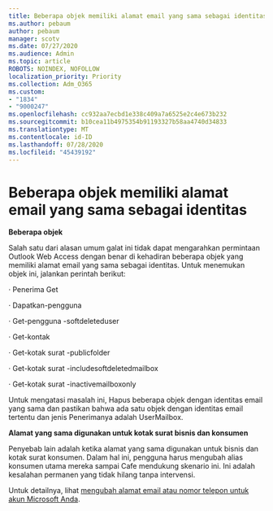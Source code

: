 ```yaml
---
title: Beberapa objek memiliki alamat email yang sama sebagai identitas
ms.author: pebaum
author: pebaum
manager: scotv
ms.date: 07/27/2020
ms.audience: Admin
ms.topic: article
ROBOTS: NOINDEX, NOFOLLOW
localization_priority: Priority
ms.collection: Adm_O365
ms.custom:
- "1834"
- "9000247"
ms.openlocfilehash: cc932aa7ecbd1e338c409a7a6525e2c4e673b232
ms.sourcegitcommit: b10cea11b4975354b91193327b58aa4740d34833
ms.translationtype: MT
ms.contentlocale: id-ID
ms.lasthandoff: 07/28/2020
ms.locfileid: "45439192"
---
```

# <a name="multiple-objects-have-the-same-email-address-as-identity"></a>Beberapa objek memiliki alamat email yang sama sebagai identitas

**Beberapa objek**

Salah satu dari alasan umum galat ini tidak dapat mengarahkan permintaan Outlook Web Access dengan benar di kehadiran beberapa objek yang memiliki alamat email yang sama sebagai identitas. Untuk menemukan objek ini, jalankan perintah berikut:

· Penerima Get<email address>

· Dapatkan-pengguna<email address>

· Get-pengguna <email address> -softdeleteduser

· Get-kontak<email address>

· Get-kotak surat <email address> -publicfolder

· Get-kotak surat <email address> -includesoftdeletedmailbox

· Get-kotak surat <email address> -inactivemailboxonly

Untuk mengatasi masalah ini, Hapus beberapa objek dengan identitas email yang sama dan pastikan bahwa ada satu objek dengan identitas email tertentu dan jenis Penerimanya adalah UserMailbox.

**Alamat yang sama digunakan untuk kotak surat bisnis dan konsumen**

Penyebab lain adalah ketika alamat yang sama digunakan untuk bisnis dan kotak surat konsumen. Dalam hal ini, pengguna harus mengubah alias konsumen utama mereka sampai Cafe mendukung skenario ini. Ini adalah kesalahan permanen yang tidak hilang tanpa intervensi.

Untuk detailnya, lihat [mengubah alamat email atau nomor telepon untuk akun Microsoft Anda](https://support.microsoft.com/help/11545/microsoft-account-rename-your-personal-account).